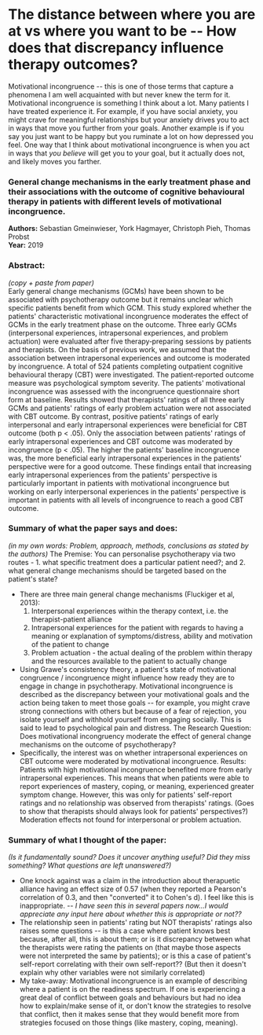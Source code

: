 # The distance between where you are at vs where you want to be -- How does that discrepancy influence therapy outcomes?

Motivational incongruence -- this is one of those terms that capture a phenomena I am well acquainted with but never knew the term for it. Motivational incongruence is something I think about a lot. Many patients I have treated experience it. For example, if you have social anxiety, you might crave for meaningful relationships but your anxiety drives you to act in ways that move you further from your goals. Another example is if you say you just want to be happy but you ruminate a lot on how depressed you feel. One way that I think about motivational incongruence is when you act in ways that *you believe* will get you to your goal, but it actually does not, and likely moves you farther. 

### General change mechanisms in the early treatment phase and their associations with the outcome of cognitive behavioural therapy in patients with different levels of motivational incongruence.  
**Authors:** Sebastian Gmeinwieser, York Hagmayer, Christoph Pieh, Thomas Probst  
**Year:** 2019
  
### Abstract:  
*(copy + paste from paper)*  
Early general change mechanisms (GCMs) have been shown to be associated with psychotherapy outcome but it remains unclear which specific patients benefit from which GCM. This study explored whether the patients' characteristic motivational incongruence moderates the effect of GCMs in the early treatment phase on the outcome. Three early GCMs (interpersonal experiences, intrapersonal experiences, and problem actuation) were evaluated after five therapy‐preparing sessions by patients and therapists. On the basis of previous work, we assumed that the association between intrapersonal experiences and outcome is moderated by incongruence. A total of 524 patients completing outpatient cognitive behavioural therapy (CBT) were investigated. The patient‐reported outcome measure was psychological symptom severity. The patients' motivational incongruence was assessed with the incongruence questionnaire short form at baseline. Results showed that therapists' ratings of all three early GCMs and patients' ratings of early problem actuation were not associated with CBT outcome. By contrast, positive patients' ratings of early interpersonal and early intrapersonal experiences were beneficial for CBT outcome (both p < .05). Only the association between patients' ratings of early intrapersonal experiences and CBT outcome was moderated by incongruence (p < .05). The higher the patients' baseline incongruence was, the more beneficial early intrapersonal experiences in the patients' perspective were for a good outcome. These findings entail that increasing early intrapersonal experiences from the patients' perspective is particularly important in patients with motivational incongruence but working on early interpersonal experiences in the patients' perspective is important in patients with all levels of incongruence to reach a good CBT outcome.

### Summary of what the paper says and does:
*(in my own words: Problem, approach, methods, conclusions as stated by the authors)*
The Premise: You can personalise psychotherapy via two routes - 1. what specific treatment does a particular patient need?; and 2. what general change mechanisms should be targeted based on the patient's state?
- There are three main general change mechanisms (Fluckiger et al, 2013):
  1. Interpersonal experiences within the therapy context, i.e. the therapist-patient alliance
  2. Intrapersonal experiences for the patient with regards to having a meaning or explanation of symptoms/distress, ability and motivation of the patient to change
  3. Problem actuation - the actual dealing of the problem within therapy and the resources available to the patient to actually change
- Using Grawe's consistency theory, a patient's state of motivational congruence / incongruence might influence how ready they are to engage in change in psychotherapy. Motivational incongruence is described as the discrepancy between your motivational goals and the action being taken to meet those goals -- for example, you might crave strong connections with others but because of a fear of rejection, you isolate yourself and withhold yourself from engaging socially. This is said to lead to psychological pain and distress.
The Research Question: Does motivational incongruency moderate the effect of general change mechanisms on the outcome of psychotherapy?
- Specifically, the interest was on whether intrapersonal experiences on CBT outcome were moderated by motivational incongruence.
Results: Patients with high motivational incongruence benefited more from early intrapersonal experiences. This means that when patients were able to report experiences of mastery, coping, or meaning, experienced greater symptom change. However, this was only for patients' self-report ratings and no relationship was observed from therapists' ratings. (Goes to show that therapists should always look for patients' perspectives?) Moderation effects not found for interpersonal or problem actuation.


### Summary of what I thought of the paper:
*(Is it fundamentally sound? Does it uncover anything useful? Did they miss something? What questions are left unanswered?)*
- One knock against was a claim in the introduction about therapuetic alliance having an effect size of 0.57 (when they reported a Pearson's correlation of 0.3, and then "converted" it to Cohen's d). I feel like this is inappropriate. -- *I have seen this in several papers now...I would appreciate any input here about whether this is appropriate or not??*
- The relationship seen in patients' rating but NOT therapists' ratings also raises some questions -- is this a case where patient knows best because, after all, this is about them; or is it discrepancy between what the therapists were rating the patients on (that maybe those aspects were not interpreted the same by patients); or is this a case of patient's self-report correlating with their own self-report?? (But then it doesn't explain why other variables were not similarly correlated)
- My take-away: Motivational incongruence is an example of describing where a patient is on the readiness spectrum. If one is experiencing a great deal of conflict between goals and behaviours but had no idea how to explain/make sense of it, or don't know the strategies to resolve that conflict, then it makes sense that they would benefit more from strategies focused on those things (like mastery, coping, meaning).

